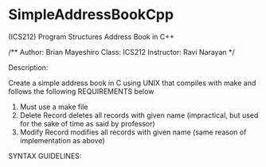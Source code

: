 # SimpleAddressBookCpp
(ICS212) Program Structures Address Book in C++

/**
Author: Brian Mayeshiro
Class: ICS212
Instructor: Ravi Narayan
*/

Description:

Create a simple address book in C using UNIX that compiles with make and follows the following REQUIREMENTS below

1. Must use a make file
2. Delete Record deletes all records with given name (impractical, but used for the sake of time as said by professor)
3. Modify Record modifies all records with given name (same reason of implementation as above)

SYNTAX GUIDELINES:


